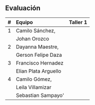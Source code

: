## Evaluación
| # | Equipo        | Taller 1 |
|:-:|:-----         |:-----:   |   
| 1 |Camilo Sánchez,|          |
|   |Johan Orozco   |          |         
| 2 |Dayanna Maestre,|          | 
|   |Gerson Felipe Daza|          |
| 3 |Francisco Hernadez|          |
|   |Elian Plata Arguello |          |
| 4 |Camilo Gómez,     |          | 
|   |Leila Villamizar  |          |
|   |Sebastian Sampayo'|          |
